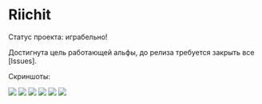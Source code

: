 # Riichit

Статус проекта: играбельно!

Достигнута цель работающей альфы, до релиза требуется закрыть все [Issues].

Скриншоты:

<img src="https://i.imgur.com/aNFzYAB.jpg">

<img src="https://i.imgur.com/3fNIr4D.jpg">

<img src="https://i.imgur.com/MticDZq.jpg">

<img src="https://i.imgur.com/5pRJy14.jpg">

<img src="https://i.imgur.com/vkHZQau.jpg">

<img src="https://i.imgur.com/OZjYpMc.jpg">